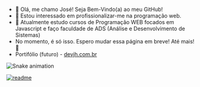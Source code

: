 - 👋 Olá, me chamo José! Seja Bem-Vindo(a) ao meu GitHub!
- 👀 Estou interessado em profissionalizar-me na programação web.
- 🌱 Atualmente estudo cursos de Programação WEB focados em Javascript e faço faculdade de ADS (Análise e Desenvolvimento de Sistemas)
- No momento, é só isso. Espero mudar essa página em breve! Até mais! 👋
- Portifólio (futuro) - <a href="https://devjh.com.br" target="_blank">devjh.com.br</a>

![Snake animation](https://github.com/DEV-HenriQ/DEV-HenriQ/blob/output/github-contribution-grid-snake.svg)

[![readme](https://github-readme-stats.vercel.app/api/pin?username=DEV-HenriQ&repo=DEV-HenriQ&theme=react)](https://github.com/DEV-HenriQ/DEV-HenriQ)
<!---
DEV-HenriQ/DEV-HenriQ is a ✨ special ✨ repository because its `README.md` (this file) appears on your GitHub profile.
You can click the Preview link to take a look at your changes.
--->
